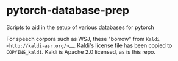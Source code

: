 # pytorch-database-prep
Scripts to aid in the setup of various databases for pytorch

For speech corpora such as WSJ, these "borrow" from `Kaldi
<http://kaldi-asr.org/>`__. Kaldi's license file has been copied to
``COPYING_kaldi``. Kaldi is Apache 2.0 licensed, as is this repo.
